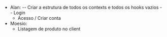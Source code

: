 - Alan:
 -- Criar a estrutura de todos os contexts e todos os hooks vazios
 -- Login
    - Acesso / Criar conta
- Moesio:
  - Listagem de produto no client
